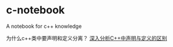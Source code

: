# c-notebook
A notebook for c++ knowledge

为什么c++类中要声明和定义分离？
[深入分析C++中声明与定义的区别](https://www.jb51.net/article/54613.htm)
